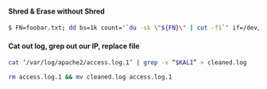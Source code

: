 #### Shred & Erase without Shred
```bash - target
$ FN=foobar.txt; dd bs=1k count="`du -sk \"${FN}\" | cut -f1`" if=/dev/urandom >"${FN}"; rm -f "${FN}"
```

#### Cat out log, grep out our IP, replace file
```bash - target
cat ‘/var/log/apache2/access.log.1’ | grep -v “$KALI” > cleaned.log
```

```bash - target
rm access.log.1 && mv cleaned.log access.log.1
```


